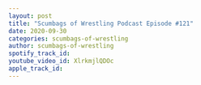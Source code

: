 ```yaml
---
layout: post
title: "Scumbags of Wrestling Podcast Episode #121"
date: 2020-09-30
categories: scumbags-of-wrestling
author: scumbags-of-wrestling
spotify_track_id: 
youtube_video_id: XlrkmjlQDOc
apple_track_id: 
---
```


